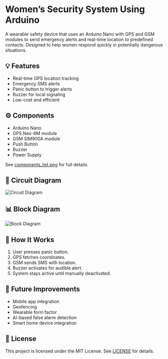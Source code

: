 # Women’s Security System Using Arduino

A wearable safety device that uses an Arduino Nano with GPS and GSM modules to send emergency alerts and real-time location to predefined contacts. Designed to help women respond quickly in potentially dangerous situations.

## 💡 Features

- Real-time GPS location tracking
- Emergency SMS alerts
- Panic button to trigger alerts
- Buzzer for local signaling
- Low-cost and efficient

## ⚙️ Components

- Arduino Nano
- GPS Neo-6M module
- GSM SIM900A module
- Push Button
- Buzzer
- Power Supply

See [components_list.png](./components_list.png) for full details.

## 🔧 Circuit Diagram

![Circuit Diagram](/diagram/circuit_diagram.png)

## 📊 Block Diagram

![Block Diagram](/diagram/block_diagram.png)

## 🚀 How It Works

1. User presses panic button.
2. GPS fetches coordinates.
3. GSM sends SMS with location.
4. Buzzer activates for audible alert.
5. System stays active until manually deactivated.

## 🧠 Future Improvements

- Mobile app integration
- Geofencing
- Wearable form factor
- AI-based false alarm detection
- Smart home device integration

## 📄 License

This project is licensed under the MIT License. See [LICENSE](./LICENSE) for details.


